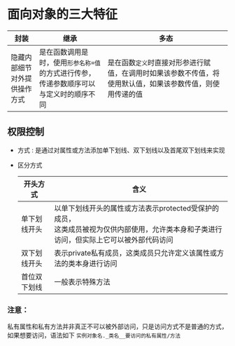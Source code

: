 # 面向对象的三大特征


| 封装                             | 继承                                                                                      | 多态                                                                                                       |
| ---------------------------------- | ------------------------------------------------------------------------------------------- | ------------------------------------------------------------------------------------------------------------ |
| 隐藏内部细节<br>对外提供操作方式 | 是在函数调用是时，使用`形参名称=值`<br>的方式进行传参，传递参数顺序可以与定义时的顺序不同 | 是在函数`定义`时直接对形参进行赋值，在调用时如果该参数不传值，将使用默认值，如果该参数传值，则使用传递的值 |

## 权限控制

- 方式 : 是通过对属性或方法添加单下划线、双下划线以及首尾双下划线来实现
- 区分方式


  | 开头方式     | 含义                                                                                                                                          |
  | -------------- | ----------------------------------------------------------------------------------------------------------------------------------------------- |
  | 单下划线开头 | 以单下划线开头的属性或方法表示protected受保护的成员，<br />这类成员被视为仅供内部使用，允许类本身和子类进行访问，但实际上它可以被外部代码访问 |
  | 双下划线开头 | 表示private私有成员，这类成员只允许定义该属性或方法的类本身进行访问                                                                           |
  | 首位双下划线 | 一般表示特殊方法                                                                                                                              |

### <bl>注意：<bl> 
私有属性和私有方法并非真正不可以被外部访问，只是访问方式不是普通的方式，
如果想要访问，语法如下
`实例对象名._类名__要访问的私有属性/方法`